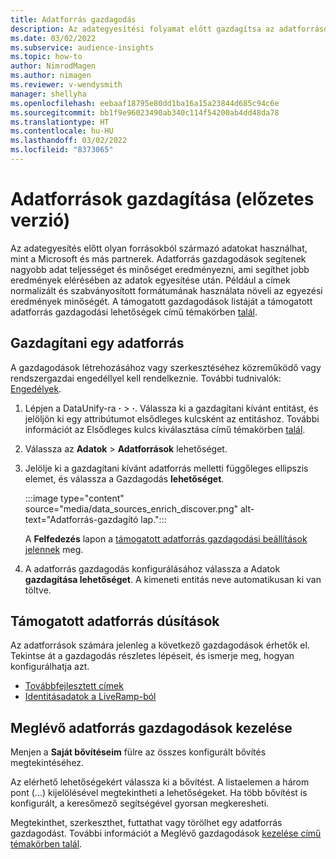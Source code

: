 ```yaml
---
title: Adatforrás gazdagodás
description: Az adategyesítési folyamat előtt gazdagítsa az adatforrásokat.
ms.date: 03/02/2022
ms.subservice: audience-insights
ms.topic: how-to
author: NimrodMagen
ms.author: nimagen
ms.reviewer: v-wendysmith
manager: shellyha
ms.openlocfilehash: eebaaf18795e80dd1ba16a15a23844d685c94c6e
ms.sourcegitcommit: bb1f9e96023490ab340c114f54200ab4dd48da78
ms.translationtype: HT
ms.contentlocale: hu-HU
ms.lasthandoff: 03/02/2022
ms.locfileid: "8373065"
---
```

# <a name="enrichment-for-data-sources-preview"></a>Adatforrások gazdagítása (előzetes verzió)

Az adategyesítés előtt olyan forrásokból származó adatokat használhat, mint a Microsoft és más partnerek. Adatforrás gazdagodások segítenek nagyobb adat teljességet és minőséget eredményezni, ami segíthet jobb eredmények elérésében az adatok egyesítése után. Például a címek normalizált és szabványosított formátumának használata növeli az egyezési eredmények minőségét. A támogatott gazdagodások listáját a támogatott adatforrás gazdagodási lehetőségek című témakörben [talál](#supported-data-source-enrichments).

## <a name="enrich-a-data-source"></a>Gazdagítani egy adatforrás

A gazdagodások létrehozásához vagy szerkesztéséhez közreműködő vagy rendszergazdai engedéllyel kell rendelkeznie. További tudnivalók: [Engedélyek](permissions.md).  

1. Lépjen a DataUnify-ra **·** > **·**. Válassza ki a gazdagítani kívánt entitást, és jelöljön ki egy attribútumot elsődleges kulcsként az entitáshoz. További információt az Elsődleges kulcs kiválasztása című témakörben [talál](map-entities.md#select-primary-key-and-semantic-type-for-attributes).

1. Válassza az **Adatok** > **Adatforrások** lehetőséget.
 
1. Jelölje ki a gazdagítani kívánt adatforrás melletti függőleges ellipszis elemet, és válassza a Gazdagodás **lehetőséget**.

   :::image type="content" source="media/data_sources_enrich_discover.png" alt-text="Adatforrás-gazdagító lap.":::

   A **Felfedezés** lapon a [támogatott adatforrás gazdagodási beállítások jelennek](#supported-data-source-enrichments) meg.

1. A adatforrás gazdagodás konfigurálásához válassza a Adatok **gazdagítása lehetőséget**. A kimeneti entitás neve automatikusan ki van töltve.

## <a name="supported-data-source-enrichments"></a>Támogatott adatforrás dúsítások

Az adatforrások számára jelenleg a következő gazdagodások érhetők el. Tekintse át a gazdagodás részletes lépéseit, és ismerje meg, hogyan konfigurálhatja azt.

- [Továbbfejlesztett címek](enrichment-enhanced-addresses.md)
- [Identitásadatok a LiveRamp-ból](enrichment-liveramp.md)

## <a name="manage-existing-data-source-enrichments"></a>Meglévő adatforrás gazdagodások kezelése

Menjen a **Saját bővítéseim** fülre az összes konfigurált bővítés megtekintéséhez.

Az elérhető lehetőségekért válassza ki a bővítést. A listaelemen a három pont (...) kijelölésével megtekintheti a lehetőségeket. Ha több bővítést is konfigurált, a keresőmező segítségével gyorsan megkeresheti.

Megtekinthet, szerkeszthet, futtathat vagy törölhet egy adatforrás gazdagodást. További információt a Meglévő gazdagodások [kezelése című témakörben talál](enrichment-hub.md).
